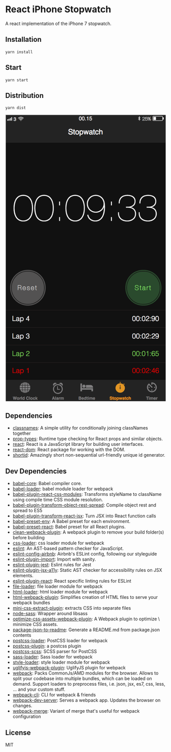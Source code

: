 # React iPhone Stopwatch
A react implementation of the iPhone 7 stopwatch.

## Installation
    yarn install
  
## Start
    yarn start    

## Distribution
    yarn dist
    
![iPhone 7 Stopwatch](/src/assets/img/iphone-stopwatch.png?raw=true)   
    
## Dependencies

- [classnames](https://ghub.io/classnames): A simple utility for conditionally joining classNames together
- [prop-types](https://ghub.io/prop-types): Runtime type checking for React props and similar objects.
- [react](https://ghub.io/react): React is a JavaScript library for building user interfaces.
- [react-dom](https://ghub.io/react-dom): React package for working with the DOM.
- [shortid](https://ghub.io/shortid): Amazingly short non-sequential url-friendly unique id generator.

## Dev Dependencies

- [babel-core](https://ghub.io/babel-core): Babel compiler core.
- [babel-loader](https://ghub.io/babel-loader): babel module loader for webpack
- [babel-plugin-react-css-modules](https://ghub.io/babel-plugin-react-css-modules): Transforms styleName to className using compile time CSS module resolution.
- [babel-plugin-transform-object-rest-spread](https://ghub.io/babel-plugin-transform-object-rest-spread): Compile object rest and spread to ES5
- [babel-plugin-transform-react-jsx](https://ghub.io/babel-plugin-transform-react-jsx): Turn JSX into React function calls
- [babel-preset-env](https://ghub.io/babel-preset-env): A Babel preset for each environment.
- [babel-preset-react](https://ghub.io/babel-preset-react): Babel preset for all React plugins.
- [clean-webpack-plugin](https://ghub.io/clean-webpack-plugin): A webpack plugin to remove your build folder(s) before building
- [css-loader](https://ghub.io/css-loader): css loader module for webpack
- [eslint](https://ghub.io/eslint): An AST-based pattern checker for JavaScript.
- [eslint-config-airbnb](https://ghub.io/eslint-config-airbnb): Airbnb&#39;s ESLint config, following our styleguide
- [eslint-plugin-import](https://ghub.io/eslint-plugin-import): Import with sanity.
- [eslint-plugin-jest](https://ghub.io/eslint-plugin-jest): Eslint rules for Jest
- [eslint-plugin-jsx-a11y](https://ghub.io/eslint-plugin-jsx-a11y): Static AST checker for accessibility rules on JSX elements.
- [eslint-plugin-react](https://ghub.io/eslint-plugin-react): React specific linting rules for ESLint
- [file-loader](https://ghub.io/file-loader): file loader module for webpack
- [html-loader](https://ghub.io/html-loader): html loader module for webpack
- [html-webpack-plugin](https://ghub.io/html-webpack-plugin): Simplifies creation of HTML files to serve your webpack bundles
- [mini-css-extract-plugin](https://ghub.io/mini-css-extract-plugin): extracts CSS into separate files
- [node-sass](https://ghub.io/node-sass): Wrapper around libsass
- [optimize-css-assets-webpack-plugin](https://ghub.io/optimize-css-assets-webpack-plugin): A Webpack plugin to optimize \ minimize CSS assets.
- [package-json-to-readme](https://ghub.io/package-json-to-readme): Generate a README.md from package.json contents
- [postcss-loader](https://ghub.io/postcss-loader): PostCSS loader for webpack
- [postcss-plugin](https://ghub.io/postcss-plugin): a postcss plugin
- [postcss-scss](https://ghub.io/postcss-scss): SCSS parser for PostCSS
- [sass-loader](https://ghub.io/sass-loader): Sass loader for webpack
- [style-loader](https://ghub.io/style-loader): style loader module for webpack
- [uglifyjs-webpack-plugin](https://ghub.io/uglifyjs-webpack-plugin): UglifyJS plugin for webpack
- [webpack](https://ghub.io/webpack): Packs CommonJs/AMD modules for the browser. Allows to split your codebase into multiple bundles, which can be loaded on demand. Support loaders to preprocess files, i.e. json, jsx, es7, css, less, ... and your custom stuff.
- [webpack-cli](https://ghub.io/webpack-cli): CLI for webpack &amp; friends
- [webpack-dev-server](https://ghub.io/webpack-dev-server): Serves a webpack app. Updates the browser on changes.
- [webpack-merge](https://ghub.io/webpack-merge): Variant of merge that&#39;s useful for webpack configuration

## License

MIT
